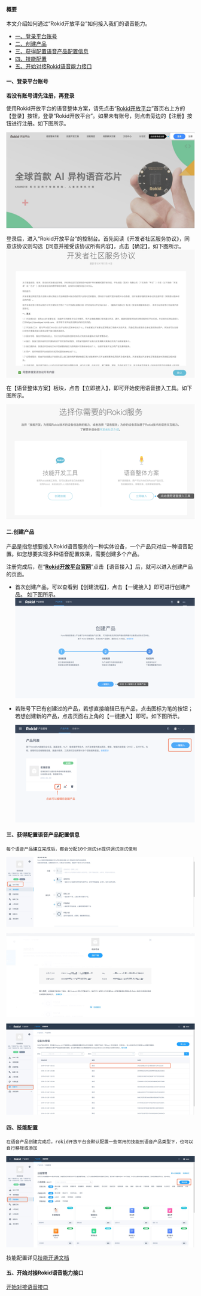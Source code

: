 #### 概要

本文介绍如何通过“Rokid开放平台”如何接入我们的语音能力。

* [一、登录平台账号](#一、登录平台账号)
* [二、创建产品](#二.创建产品)
* [三、获得配置语音产品配置信息](#三、获得配置语音产品配置信息)
* [四、技能配置](#四、技能配置)
* [五、开始对接Rokid语音能力接口](#五、开始对接Rokid语音能力接口)

#### 一、登录平台账号

**若没有账号请先注册，再登录**

使用Rokid开放平台的语音整体方案，请先点击“[Rokid开放平台](https://developer.rokid.com/#/)”首页右上方的【登录】按钮，登录“Rokid开放平台”。如果未有账号，则点击旁边的【注册】按钮进行注册。如下图所示。

![](images/01.png)

登录后，进入“Rokid开放平台”的控制台。首先阅读《开发者社区服务协议》，同意该协议则勾选【同意并接受该协议所有内容】，点击【确定】。如下图所示。
![](images/fuwuxieyi.jpg)

在【语音整体方案】板块，点击【立即接入】，即可开始使用语音接入工具。如下图所示。

![](images/02.png)


#### 二.创建产品

产品是指您想要接入Rokid语音服务的一种实体设备，一个产品只对应一种语音配置。如您想要实现多种语音配置效果，需要创建多个产品。

注册完成后，在“[**Rokid开放平台官网**](https://developer.rokid.com/#/)”点击【语音接入】后，就可以进入创建产品的页面。

- 首次创建产品，可以查看到【创建流程】，点击【一键接入】即可进行创建产品。 如下图所示。
  ![](images/03.png)

- 若账号下已有创建过的产品，若想直接编辑已有产品，点击图标为笔的按钮；若想创建新的产品，点击页面右上角的【一键接入】即可。如下图所示。

  ![](images/04.png)


#### 三、获得配置语音产品配置信息

```
每个语音产品建立完成后，都会分配10个测试sn提供调试测试使用
```

 ![](images/rokidspeech-setting1.png)
 
 ![](images/rokidspeech-setting2.png)
 
 ![](images/rokidspeech-setting3.png)
 
#### 四、技能配置
```
在语音产品创建完成后，rokid开放平台会默认配置一些常用的技能到语音产品类型下，也可以自行移除或添加
```

![](images/rokidspeech-skill1.png)

技能配置详见[技能开通文档](https://developer.rokid.com/docs/5-enableVoice/rokid-vsvy-sdk-docs/rookie-guide/skillstore.html)

#### 五、开始对接Rokid语音能力接口
[开始对接语音接口](https://developer.rokid.com/docs/3-ApiReference/openvoice-api.html)
